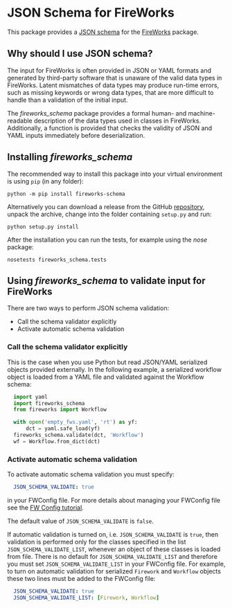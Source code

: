# JSON Schema for FireWorks
This package provides a [JSON schema](https://json-schema.org/) for the [FireWorks](https://github.com/materialsproject/fireworks) package.

## Why should I use JSON schema?

The input for FireWorks is often provided in JSON or YAML formats and generated by
third-party software that is unaware of the valid data types in FireWorks. Latent
mismatches of data types may produce run-time errors, such as missing keywords
or wrong data types, that are more difficult to handle than a validation of the
initial input.

The *fireworks_schema* package provides a formal human- and machine-readable description of
the data types used in classes in FireWorks. Additionally, a function is provided
that checks the validity of JSON and YAML inputs immediately before deserialization.


## Installing *fireworks_schema*

The recommended way to install this package into your virtual environment is using ``pip`` (in any folder):

```
python -m pip install fireworks-schema
```

Alternatively you can download a release from the GitHub
[repository](https://github.com/ikondov/fireworks_schema), unpack the archive, change into the folder containing ``setup.py`` and run:

```
python setup.py install
```

After the installation you can run the tests, for example using the *nose* package:

```
nosetests fireworks_schema.tests
```


## Using *fireworks_schema* to validate input for FireWorks

There are two ways to perform JSON schema validation:

* Call the schema validator explicitly
* Activate automatic schema validation


### Call the schema validator explicitly

This is the case when you use Python but read JSON/YAML serialized objects
provided externally. In the following example, a serialized workflow object is
loaded from a YAML file and validated against the Workflow schema:

```python
  import yaml
  import fireworks_schema
  from fireworks import Workflow

  with open('empty_fws.yaml', 'rt') as yf:
      dct = yaml.safe_load(yf)
  fireworks_schema.validate(dct, 'Workflow')
  wf = Workflow.from_dict(dct)
```

### Activate automatic schema validation

To activate automatic schema validation you must specify:

```yaml
  JSON_SCHEMA_VALIDATE: true
```

in your FWConfig file. For more details about managing your FWConfig file see the
[FW Config tutorial](https://materialsproject.github.io/fireworks/config_tutorial.html).

The default value of ``JSON_SCHEMA_VALIDATE`` is ``false``.

If automatic validation is turned on, i.e. ``JSON_SCHEMA_VALIDATE`` is ``true``,
then validation is performed only for the classes specified in the list
``JSON_SCHEMA_VALIDATE_LIST``, whenever an object of these
classes is loaded from file. There is no default for ``JSON_SCHEMA_VALIDATE_LIST``
and therefore you must set ``JSON_SCHEMA_VALIDATE_LIST`` in your FWConfig file.
For example, to turn on automatic validation for serialized ``Firework`` and
``Workflow`` objects these two lines must be added to the FWConfig file:

```yaml
  JSON_SCHEMA_VALIDATE: true
  JSON_SCHEMA_VALIDATE_LIST: [Firework, Workflow]
```
